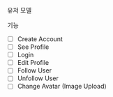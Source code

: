유저 모델

기능

- [ ] Create Account
- [ ] See Profile
- [ ] Login
- [ ] Edit Profile
- [ ] Follow User
- [ ] Unfollow User
- [ ] Change Avatar (Image Upload)
